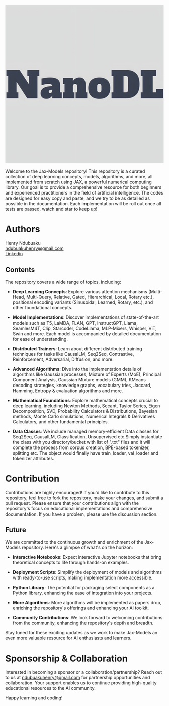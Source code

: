 
![Alt text](/assets/logo.png)


Welcome to the Jax-Models repository! This repository is a curated collection of deep learning concepts, models, algorithms, and more, all implemented from scratch using JAX, a powerful numerical computing library. Our goal is to provide a comprehensive resource for both beginners and experienced practitioners in the field of artificial intelligence. The codes are designed for easy copy and paste, and we try to be as detailed as possible in the documentation. Each implementation will be roll out once all tests are passed, watch and star to keep up!

# Authors
Henry Ndubuaku\
ndubuakuhenry@gmail.com\
[Linkedin](https://www.linkedin.com/in/henry-ndubuaku-7b6350b8/)

## Contents

The repository covers a wide range of topics, including:

- **Deep Learning Concepts**: Explore various attention mechanisms (Multi-Head, Multi-Query, Relative, Gated, Hierarchical, Local, Rotary etc.), positional encoding variants (Sinusoidal, Learned, Rotary, etc.), and other foundational concepts.

- **Model Implementations**: Discover implementations of state-of-the-art models such as T5, LaMDA, FLAN, GPT, InstructGPT, Llama, SeamlesM4T, Clip, Starcoder, CodeLlama, MLP-Mixers, Whisper, ViT, Swin and more. Each model is accompanied by detailed documentation for ease of understanding.

- **Distributed Trainers**: Learn about different distributed training techniques for tasks like CausalLM, Seq2Seq, Contrastive, Reinforcement, Adversarial, Diffusion, and more.

- **Advanced Algorithms**: Dive into the implementation details of algorithms like Gaussian processes, Mixture of Experts (MoE), Principal Component Analysis, Gaussian Mixture models (GMM), KMeans decoding strategies, knowledge graphs, vocabulary tries, Jaccard, Hamming, Entropy &  evaluation algorithms and more.

- **Mathematical Foundations**: Explore mathematical concepts crucial to deep learning, including Newton Methods, Secant, Taylor Series, Eigen Decomposition, SVD, Probability Calculators & Distributions, Bayesian methods, Monte Carlo simulations, Numerical Integrals & Derivatives Calculators, and other fundamental principles.

- **Data Classes**: We include managed memory-efficient Data classes for Seq2Seq, CausalLM, Classification, Unsupervised etc.Simply instantiate the class with you directory/bucket with list of ".txt" files and it will complete the process from corpus creation, BPE-based tokenizer, splitting etc. The object would finally have train_loader, val_loader and tokenizer attributes.

# Contribution
Contributions are highly encouraged! If you'd like to contribute to this repository, feel free to fork the repository, make your changes, and submit a pull request. Please ensure that your contributions align with the repository's focus on educational implementations and comprehensive documentation. If you have a problem, please use the discussion section.

## Future
We are committed to the continuous growth and enrichment of the Jax-Models repository. Here's a glimpse of what's on the horizon:

- **Interactive Notebooks**: Expect interactive Jupyter notebooks that bring theoretical concepts to life through hands-on examples.

- **Deployment Scripts**: Simplify the deployment of models and algorithms with ready-to-use scripts, making implementation more accessible.

- **Python Library**: The potential for packaging select components as a Python library, enhancing the ease of integration into your projects.

- **More Algorithms**: More algorithms will be implemented as papers drop, enriching the repository's offerings and enhancing your AI toolkit.

- **Community Contributions**: We look forward to welcoming contributions from the community, enhancing the repository's depth and breadth.

Stay tuned for these exciting updates as we work to make Jax-Models an even more valuable resource for AI enthusiasts and learners.

# Sponsorship & Collaboration
Interested in becoming a sponsor or a collaboration/partnership? Reach out to us at ndubuakuhenry@gmail.com for partnership opportunities and collaboration. Your support enables us to continue providing high-quality educational resources to the AI community.

Happy learning and coding!